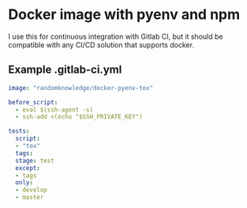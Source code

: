 # Docker image with pyenv and npm

I use this for continuous integration with Gitlab CI, but it should be compatible with any CI/CD solution that supports docker.

## Example .gitlab-ci.yml

```yml
image: "randomknowledge/docker-pyenv-tox"

before_script:
  - eval $(ssh-agent -s)
  - ssh-add <(echo "$SSH_PRIVATE_KEY")

tests:
  script:
  - "tox"
  tags:
  stage: test
  except:
  - tags
  only:
  - develop
  - master
```

